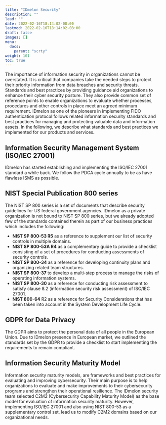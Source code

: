 ```yaml
---
title: "IDmelon Security"
description: ""
lead: ""
date: 2022-02-16T18:14:02-08:00
lastmod: 2022-02-16T18:14:02-08:00
draft: false
images: []
menu:
  docs:
    parent: "scrty"
weight: 101
toc: true
---
```


The importance of information security in organizations cannot be overstated. It is critical that companies take the needed steps to protect their priority information from
data breaches and security threats. Standards and best practices by providing guidance aid organizations to enhance their cyber security posture. They also provide common
set of reference points to enable organizations to evaluate whether processes, procedures and other controls in place meet an agreed minimum requirement.
IDmelon as one of the pioneers in implementing FIDO authentication protocol follows related information security standards and best practices for managing and protecting
valuable data and information assets. In the following, we describe what standards and best practices we implemented for our products and services.

## Information Security Management System (ISO/IEC 27001)

IDmelon has started establishing and implementing the ISO/IEC 27001 standard a while back. We follow the PDCA cycle annually to be as have flawless ISMS as possible.

## NIST Special Publication 800 series

The NIST SP 800 series is a set of documents that describe security guidelines for US federal government agencies. IDmelon as a private organization is not bound to NIST SP
800 series, but we already adopted few of the standards contained therein as part of our business practices which includes the following:

* **NIST SP 800-53 R5** as a reference to supplement our list of security controls in multiple domains.
* **NIST SP 800-53A R4** as a complementary guide to provide a checklist consisting of a set of procedures for conducting assessments of security controls.
* **NIST SP 800-34** as a reference for developing continuity plans and organizing related team structures.
* **NIST SP 800-37** to develop a multi-step process to manage the risks of operating information systems.
* **NIST SP 800-30** as a reference for conducting risk assessment to satisfy clause 8.2 (information security risk assessment) of ISO/IEC 27001.
* **NIST 800-64** R2 as a reference for Security Considerations that has been taken into account in the System Development Life Cycle.

## GDPR for Data Privacy

The GDPR aims to protect the personal data of all people in the European Union. Due to IDmelon presence in European market, we outlined the standards set by the GDPR to
provide a checklist to start implementing the requirements to remain compliant.

## Information Security Maturity Model

Information security maturity models, are frameworks and best practices for evaluating and improving cybersecurity. Their main purpose is to help organizations to evaluate
and make improvements to their cybersecurity programs and strengthen their operational resilience. The IDmelon security team selected C2M2 (Cybersecurity Capability Maturity
Model) as the base model for evaluation of information security maturity. However, implementing ISO/IEC 27001 and also using NIST 800-53 as a supplementary control set, lead
us to modify C2M2 domains based on our organizational needs.

